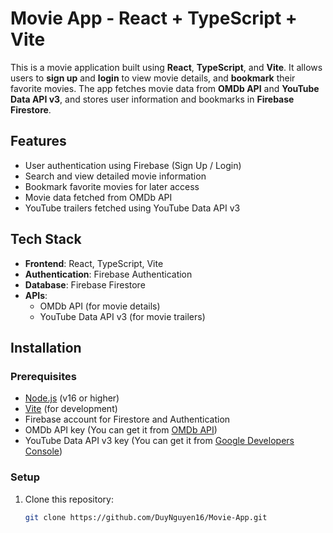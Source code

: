 # Movie App - React + TypeScript + Vite

This is a movie application built using **React**, **TypeScript**, and **Vite**. It allows users to **sign up** and **login** to view movie details, and **bookmark** their favorite movies. The app fetches movie data from **OMDb API** and **YouTube Data API v3**, and stores user information and bookmarks in **Firebase Firestore**.

## Features

- User authentication using Firebase (Sign Up / Login)
- Search and view detailed movie information
- Bookmark favorite movies for later access
- Movie data fetched from OMDb API
- YouTube trailers fetched using YouTube Data API v3

## Tech Stack

- **Frontend**: React, TypeScript, Vite
- **Authentication**: Firebase Authentication
- **Database**: Firebase Firestore
- **APIs**:
  - OMDb API (for movie details)
  - YouTube Data API v3 (for movie trailers)

## Installation

### Prerequisites

- [Node.js](https://nodejs.org/) (v16 or higher)
- [Vite](https://vitejs.dev/) (for development)
- Firebase account for Firestore and Authentication
- OMDb API key (You can get it from [OMDb API](https://www.omdbapi.com/))
- YouTube Data API v3 key (You can get it from [Google Developers Console](https://console.developers.google.com/))

### Setup

1. Clone this repository:

   ```bash
   git clone https://github.com/DuyNguyen16/Movie-App.git
